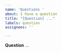 ```yaml
---
name: 'Questions '
about: I have a question
title: "[Question] ..."
labels: question
assignees: ''

---
```


**Question**
...
